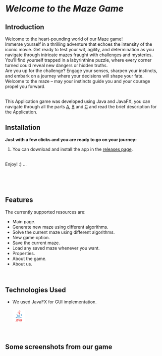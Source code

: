 # ***Welcome to the Maze Game***



## Introduction

Welcome to the heart-pounding world of our Maze game! <br>
Immerse yourself in a thrilling adventure that echoes the intensity of the iconic movie. Get ready to test your wit, agility, and determination as you navigate through intricate mazes fraught with challenges and mysteries. <br>
You'll find yourself trapped in a labyrinthine puzzle, where every corner turned could reveal new dangers or hidden truths. <br>
Are you up for the challenge? Engage your senses, sharpen your instincts, and embark on a journey where your decisions will shape your fate. <br>
Welcome to the maze – may your instincts guide you and your courage propel you forward.
<br><br>

This Application game was developed using Java and JavaFX, you can navigate through all the parts [A](https://github.com/eliyaballout/Maze_Game/tree/main/partA), [B](https://github.com/eliyaballout/Maze_Game/tree/main/partB) and [C](https://github.com/eliyaballout/Maze_Game/tree/main/partC) and read the brief description for the Application.




## Installation
**Just with a few clicks and you are ready to go on your journey:**
1. You can download and install the app in the [releases page](https://github.com/eliyaballout/Maze_Game/releases/tag/v1.0.0). <br><br>

Enjoy! :) ...

<br><br><br>




## Features

The currently supported resources are:

* Main page.
* Generate new maze using different algorithms.
* Solve the current maze using different algorithms.
* New game option.
* Save the current maze.
* Load any saved maze whenever you want.
* Properties.
* About the game.
* About us.
<br><br><br>



  
## Technologies Used
* We used JavaFX for GUI implementation.<br><br>
<img src="https://github.com/devicons/devicon/blob/master/icons/java/java-original-wordmark.svg" title="Java" alt="Java" width="40" height="40"/>&nbsp;
<br><br><br>




## Some screenshots from our game
